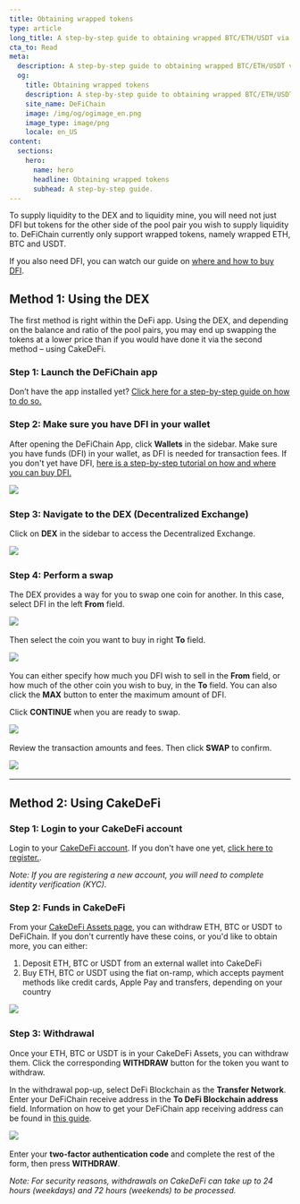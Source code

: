 ```yaml
---
title: Obtaining wrapped tokens
type: article
long_title: A step-by-step guide to obtaining wrapped BTC/ETH/USDT via the DEX or CakeDefi
cta_to: Read
meta:
  description: A step-by-step guide to obtaining wrapped BTC/ETH/USDT via the DEX or CakeDefi
  og:
    title: Obtaining wrapped tokens
    description: A step-by-step guide to obtaining wrapped BTC/ETH/USDT via the DEX or CakeDefi
    site_name: DeFiChain
    image: /img/og/ogimage_en.png
    image_type: image/png
    locale: en_US
content:
  sections:
    hero:
      name: hero
      headline: Obtaining wrapped tokens
      subhead: A step-by-step guide.
---
```


To supply liquidity to the DEX and to liquidity mine, you will need not just DFI but tokens for the other side of the pool pair you wish to supply liquidity to. DeFiChain currently only support wrapped tokens, namely wrapped ETH, BTC and USDT.

If you also need DFI, you can watch our guide on [where and how to buy DFI](https://www.youtube.com/watch?v=vtM-k7E-HPA).

## Method 1: Using the DEX

The first method is right within the DeFi app. Using the DEX, and depending on the balance and ratio of the pool pairs, you may end up swapping the tokens at a lower price than if you would have done it via the second method – using CakeDeFi.

### Step 1: Launch the DeFiChain app

Don’t have the app installed yet? [Click here for a step-by-step guide on how to do so.](https://defichain.com/learn/defi-app-how-to/?utm_source=defichain&utm_medium=dex-guide&utm_campaign=dex-launch)

### Step 2: Make sure you have DFI in your wallet

After opening the DeFiChain App, click **Wallets** in the sidebar. Make sure you have funds (DFI) in your wallet, as DFI is needed for transaction fees. If you don't yet have DFI, [here is a step-by-step tutorial on how and where you can buy DFI.](https://defichain.ghost.io/where-and-how-to-buy-dfi-defichain/)

<img src="/img/guides/installing-defi-app/wallets-choose.png" srcset="/img/guides/installing-defi-app/wallets-choose.png 1x, /img/guides/installing-defi-app/wallets-choose@2x.png 2x">

### Step 3: Navigate to the DEX (Decentralized Exchange)

Click on **DEX** in the sidebar to access the Decentralized Exchange.

<img src="/img/guides/obtaining-tokens/go-to-dex.png" srcset="/img/guides/obtaining-tokens/go-to-dex.png 1x, /img/guides/obtaining-tokens/go-to-dex@2x.png 2x">

### Step 4: Perform a swap

The DEX provides a way for you to swap one coin for another. In this case, select DFI in the left **From** field.

<img src="/img/guides/obtaining-tokens/dex-from.png" srcset="/img/guides/obtaining-tokens/dex-from.png 1x, /img/guides/obtaining-tokens/dex-from@2x.png 2x">

Then select the coin you want to buy in right **To** field.

<img src="/img/guides/obtaining-tokens/dex-to.png" srcset="/img/guides/obtaining-tokens/dex-to.png 1x, /img/guides/obtaining-tokens/dex-to@2x.png 2x">

You can either specify how much you DFI wish to sell in the **From** field, or how much of the other coin you wish to buy, in the **To** field. You can also click the **MAX** button to enter the maximum amount of DFI.

Click **CONTINUE** when you are ready to swap.

<img src="/img/guides/obtaining-tokens/ready-to-swap.png" srcset="/img/guides/obtaining-tokens/ready-to-swap.png 1x, /img/guides/obtaining-tokens/ready-to-swap@2x.png 2x">

Review the transaction amounts and fees. Then click **SWAP** to confirm.

<img src="/img/guides/obtaining-tokens/dex-verify.png" srcset="/img/guides/obtaining-tokens/dex-verify.png 1x, /img/guides/obtaining-tokens/dex-verify@2x.png 2x">

---

## Method 2: Using CakeDeFi

### Step 1: Login to your CakeDeFi account

Login to your [CakeDeFi account](https://www.cakedefi.com/?utm_source=defichain&utm_medium=dex-guide&utm_campaign=dex-launch). If you don't have one yet, [click here to register.](https://www.cakedefi.com/?utm_source=defichain&utm_medium=dex-guide&utm_campaign=dex-launch).

_Note: If you are registering a new account, you will need to complete identity verification (KYC)._

### Step 2: Funds in CakeDeFi

From your [CakeDeFi Assets page](https://pool.cakedefi.com/?utm_source=defichain&utm_medium=dex-guide&utm_campaign=dex-launch#/wallets), you can withdraw ETH, BTC or USDT to DeFiChain. If you don't currently have these coins, or you'd like to obtain more, you can either:

1. Deposit ETH, BTC or USDT from an external wallet into CakeDeFi
2. Buy ETH, BTC or USDT using the fiat on-ramp, which accepts payment methods like credit cards, Apple Pay and transfers, depending on your country

<div class="mbg1"><img src="/img/guides/obtaining-tokens/cake-assets.png" srcset="/img/guides/obtaining-tokens/cake-assets.png 1x, /img/guides/obtaining-tokens/cake-assets@2x.png 2x"></div>

### Step 3: Withdrawal

Once your ETH, BTC or USDT is in your CakeDeFi Assets, you can withdraw them. Click the corresponding **WITHDRAW** button for the token you want to withdraw.

In the withdrawal pop-up, select DeFi Blockchain as the **Transfer Network**. Enter your DeFiChain receive address in the **To DeFi Blockchain address** field. Information on how to get your DeFiChain app receiving address can be found in [this guide](https://defichain.com/learn/defi-app-how-to/?utm_source=defichain&utm_medium=dex-guide&utm_campaign=dex-launch).

<img src="/img/guides/obtaining-tokens/cake-withdraw.png" srcset="/img/guides/obtaining-tokens/cake-withdraw.png 1x, /img/guides/obtaining-tokens/cake-withdraw@2x.png 2x">

Enter your **two-factor authentication code** and complete the rest of the form, then press **WITHDRAW**.



_Note: For security reasons, withdrawals on CakeDeFi can take up to 24 hours (weekdays) and 72 hours (weekends) to be processed._
